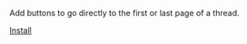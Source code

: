 Add buttons to go directly to the first or last page of a thread.

[Install](https://github.com/frankkienl/BroniesNL-Tampermonkey-Scripts/raw/master/broniesnl_first_last_page_buttons.user.js)
